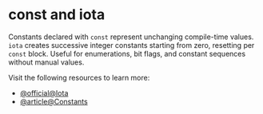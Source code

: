 # const and iota

Constants declared with `const` represent unchanging compile-time values. `iota` creates successive integer constants starting from zero, resetting per `const` block. Useful for enumerations, bit flags, and constant sequences without manual values.

Visit the following resources to learn more:

- [@official@Iota](https://go.dev/wiki/Iota)
- [@article@Constants](https://webreference.com/go/basics/constants/)
